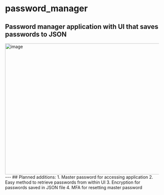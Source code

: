 # password_manager
Password manager application with UI that saves passwords to JSON
---
<img width="506" height="428" alt="image" src="https://github.com/user-attachments/assets/058f7250-ea78-4627-bc32-b15180144a73" />
---
## Planned additions:
1. Master password for accessing application
2. Easy method to retrieve passwords from within UI
3. Encryption for passwords saved in JSON file
4. MFA for resetting master password
